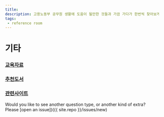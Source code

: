 ```yaml
---
title: 
description: 고용노동부 공무원 생활에 도움이 될만한 것들과 가끔 가다가 한번씩 찾아보게 되는 자료들을 모아봤습니다.
tags:
 - reference room
---
```


# 기타

### [교육자료](training)  
### [추천도서](books)  
### [관련사이트](related-site)  

Would you like to see another question type, or another kind of extra? Please
[open an issue])({{ site.repo }}/issues/new)
